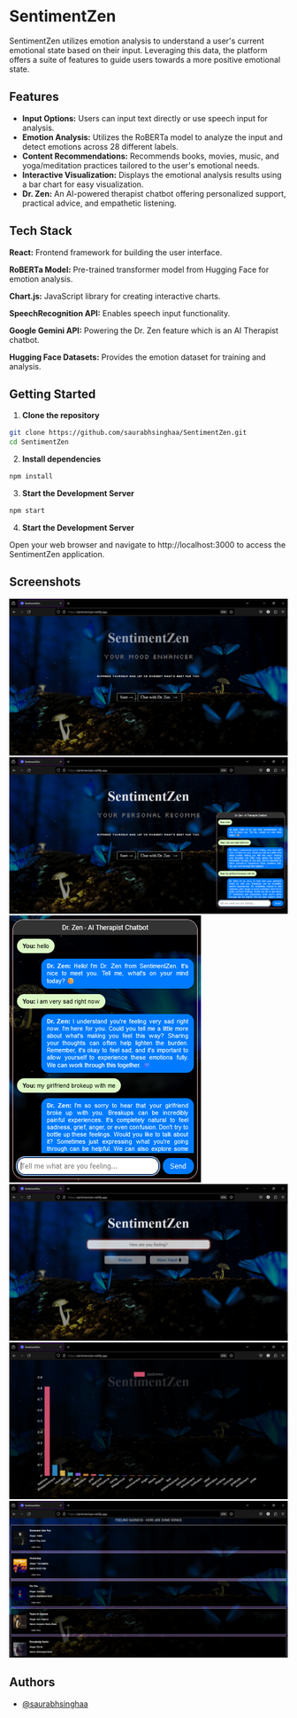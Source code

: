 
# SentimentZen

SentimentZen utilizes emotion analysis to understand a user's current emotional state based on their input.  Leveraging this data, the platform offers a suite of features to guide users towards a more positive emotional state.

## Features

- **Input Options:** Users can input text directly or use speech input for analysis.
- **Emotion Analysis:** Utilizes the RoBERTa model to analyze the input and detect emotions across 28 different labels.
- **Content Recommendations:** Recommends books, movies, music, and yoga/meditation practices tailored to the user's emotional needs.
- **Interactive Visualization:** Displays the emotional analysis results using a bar chart for easy visualization.
- **Dr. Zen:** An AI-powered therapist chatbot offering personalized support, practical advice, and empathetic listening.


## Tech Stack

**React:** Frontend framework for building the user interface.

**RoBERTa Model:** Pre-trained transformer model from Hugging Face for emotion analysis.

**Chart.js:** JavaScript library for creating interactive charts.

**SpeechRecognition API:** Enables speech input functionality.

**Google Gemini API:** Powering the Dr. Zen feature which is an AI Therapist chatbot.

**Hugging Face Datasets:** Provides the emotion dataset for training and analysis.


## Getting Started

1. **Clone the repository**

```bash
git clone https://github.com/saurabhsinghaa/SentimentZen.git
cd SentimentZen
```
2. **Install dependencies**
```bash
npm install
```

3. **Start the Development Server**

```bash
npm start
```

4. **Start the Development Server**

Open your web browser and navigate to http://localhost:3000 to access the SentimentZen application.
    
## Screenshots

![App Screenshot](./screenshots/one.png)
![App Screenshot](./screenshots/two.png)
![App Screenshot](./screenshots/three.png)
![App Screenshot](./screenshots/four.png)
![App Screenshot](./screenshots/five.png)
![App Screenshot](./screenshots/six.png)


## Authors

- [@saurabhsinghaa](https://www.github.com/saurabhsinghaa)

